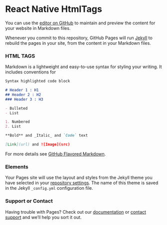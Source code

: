 # React Native HtmlTags

You can use the [editor on GitHub](https://github.com/Barelmusenga/react-native-htmltags/edit/gh-pages/index.md) to maintain and preview the content for your website in Markdown files.

Whenever you commit to this repository, GitHub Pages will run [Jekyll](https://jekyllrb.com/) to rebuild the pages in your site, from the content in your Markdown files.

### HTML TAGS

Markdown is a lightweight and easy-to-use syntax for styling your writing. It includes conventions for

```markdown
Syntax highlighted code block

# Header 1 : H1
## Header 2 : H2
### Header 3 : H3

- Bulleted
- List

1. Numbered
2. List

**Bold** and _Italic_ and `Code` text

[Link](url) and ![Image](src)
```

For more details see [GitHub Flavored Markdown](https://guides.github.com/features/mastering-markdown/).

### Elements

Your Pages site will use the layout and styles from the Jekyll theme you have selected in your [repository settings](https://github.com/Barelmusenga/react-native-htmltags/settings). The name of this theme is saved in the Jekyll `_config.yml` configuration file.

### Support or Contact

Having trouble with Pages? Check out our [documentation](https://help.github.com/categories/github-pages-basics/) or [contact support](https://github.com/contact) and we’ll help you sort it out.
